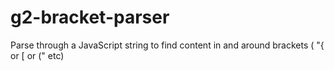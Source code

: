 # g2-bracket-parser
Parse through a JavaScript string to find content in and around brackets ( "{ or [ or (" etc)
